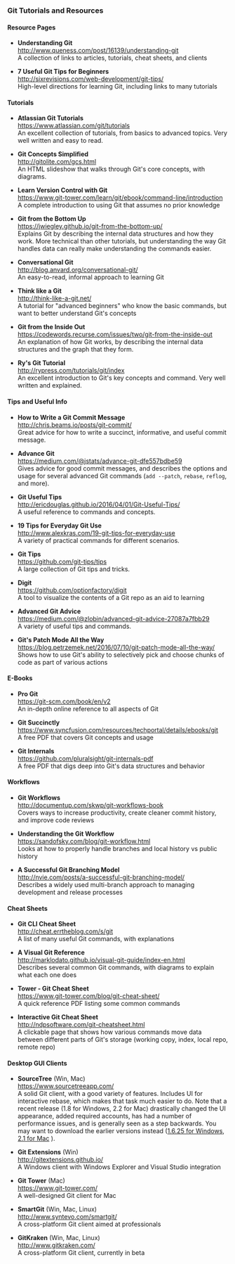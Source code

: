 ### Git Tutorials and Resources

#### Resource Pages

- **Understanding Git**  
  http://www.queness.com/post/16139/understanding-git  
  A collection of links to articles, tutorials, cheat sheets, and clients
  
- **7 Useful Git Tips for Beginners**  
  http://sixrevisions.com/web-development/git-tips/  
  High-level directions for learning Git, including links to many tutorials
  

#### Tutorials

- **Atlassian Git Tutorials**  
  https://www.atlassian.com/git/tutorials  
  An excellent collection of tutorials, from basics to advanced topics.  Very well written and easy to read.
  
- **Git Concepts Simplified**  
  http://gitolite.com/gcs.html  
  An HTML slideshow that walks through Git's core concepts, with diagrams.
  
- **Learn Version Control with Git**  
  https://www.git-tower.com/learn/git/ebook/command-line/introduction  
  A complete introduction to using Git that assumes no prior knowledge
  
- **Git from the Bottom Up**  
  https://jwiegley.github.io/git-from-the-bottom-up/  
  Explains Git by describing the internal data structures and how they work.  More technical than other tutorials, but understanding the way Git handles data can really make understanding the commands easier.
  
- **Conversational Git**  
  http://blog.anvard.org/conversational-git/  
  An easy-to-read, informal approach to learning Git
  
- **Think like a Git**  
  http://think-like-a-git.net/  
  A tutorial for "advanced beginners" who know the basic commands, but want to better understand Git's concepts
  
- **Git from the Inside Out**  
  https://codewords.recurse.com/issues/two/git-from-the-inside-out  
  An explanation of how Git works, by describing the internal data structures and the graph that they form.
  
- **Ry's Git Tutorial**  
  http://rypress.com/tutorials/git/index  
  An excellent introduction to Git's key concepts and command.  Very well written and explained.
  

#### Tips and Useful Info

- **How to Write a Git Commit Message**  
  http://chris.beams.io/posts/git-commit/  
  Great advice for how to write a succinct, informative, and useful commit message.

- **Advance Git**  
  https://medium.com/@jstats/advance-git-dfe557bdbe59  
  Gives advice for good commit messages, and describes the options and usage for several advanced Git commands (`add --patch`, `rebase`, `reflog`, and more).
  
- **Git Useful Tips**  
  http://ericdouglas.github.io/2016/04/01/Git-Useful-Tips/  
  A useful reference to commands and concepts.
  
- **19 Tips for Everyday Git Use**  
  http://www.alexkras.com/19-git-tips-for-everyday-use  
  A variety of practical commands for different scenarios.
  
- **Git Tips**  
  https://github.com/git-tips/tips  
  A large collection of Git tips and tricks.
  
- **Digit**  
  https://github.com/optionfactory/digit  
  A tool to visualize the contents of a Git repo as an aid to learning
  
- **Advanced Git Advice**  
  https://medium.com/@zlobin/advanced-git-advice-27087a7fbb29  
  A variety of useful tips and commands.
  
- **Git's Patch Mode All the Way**  
  https://blog.petrzemek.net/2016/07/10/git-patch-mode-all-the-way/  
  Shows how to use Git's ability to selectively pick and choose chunks of code as part of various actions

#### E-Books

- **Pro Git**  
  https://git-scm.com/book/en/v2  
  An in-depth online reference to all aspects of Git

- **Git Succinctly**  
  https://www.syncfusion.com/resources/techportal/details/ebooks/git  
  A free PDF that covers Git concepts and usage

- **Git Internals**  
  https://github.com/pluralsight/git-internals-pdf  
  A free PDF that digs deep into Git's data structures and behavior
  
#### Workflows

- **Git Workflows**  
  http://documentup.com/skwp/git-workflows-book  
  Covers ways to increase productivity, create cleaner commit history, and improve code reviews
  
- **Understanding the Git Workflow**  
  https://sandofsky.com/blog/git-workflow.html  
  Looks at how to properly handle branches and local history vs public history
  
- **A Successful Git Branching Model**  
  http://nvie.com/posts/a-successful-git-branching-model/  
  Describes a widely used multi-branch approach to managing development and release processes
  
  
#### Cheat Sheets

- **Git CLI Cheat Sheet**  
  http://cheat.errtheblog.com/s/git  
  A list of many useful Git commands, with explanations
  
- **A Visual Git Reference**  
  http://marklodato.github.io/visual-git-guide/index-en.html  
  Describes several common Git commands, with diagrams to explain what each one does
  
- **Tower - Git Cheat Sheet**  
  https://www.git-tower.com/blog/git-cheat-sheet/  
  A quick reference PDF listing some common commands
  
- **Interactive Git Cheat Sheet**  
  http://ndpsoftware.com/git-cheatsheet.html  
  A clickable page that shows how various commands move data between different parts of Git's storage (working copy, index, local repo, remote repo)

  
#### Desktop GUI Clients

- **SourceTree** (Win, Mac)  
  https://www.sourcetreeapp.com/  
  A solid Git client, with a good variety of features.  Includes UI for interactive rebase, which makes that task much easier to do.  Note that a recent release (1.8 for Windows, 2.2 for Mac) drastically changed the UI appearance, added required accounts, has had a number of performance issues, and is generally seen as a step backwards.  You may want to download the earlier versions instead ([1.6.25 for Windows](https://downloads.atlassian.com/software/sourcetree/windows/SourceTreeSetup_1.6.25.exe), [2.1 for Mac](https://downloads.atlassian.com/software/sourcetree/SourceTree_2.1.dmg) ).
  
- **Git Extensions** (Win)  
  http://gitextensions.github.io/  
  A Windows client with Windows Explorer and Visual Studio integration
  
- **Git Tower** (Mac)  
  https://www.git-tower.com/  
  A well-designed Git client for Mac
  
- **SmartGit** (Win, Mac, Linux)  
  http://www.syntevo.com/smartgit/  
  A cross-platform Git client aimed at professionals
  
- **GitKraken**  (Win, Mac, Linux)  
  http://www.gitkraken.com/  
  A cross-platform Git client, currently in beta
